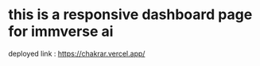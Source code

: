 # this is a responsive dashboard page for immverse ai 

deployed link : https://chakrar.vercel.app/
